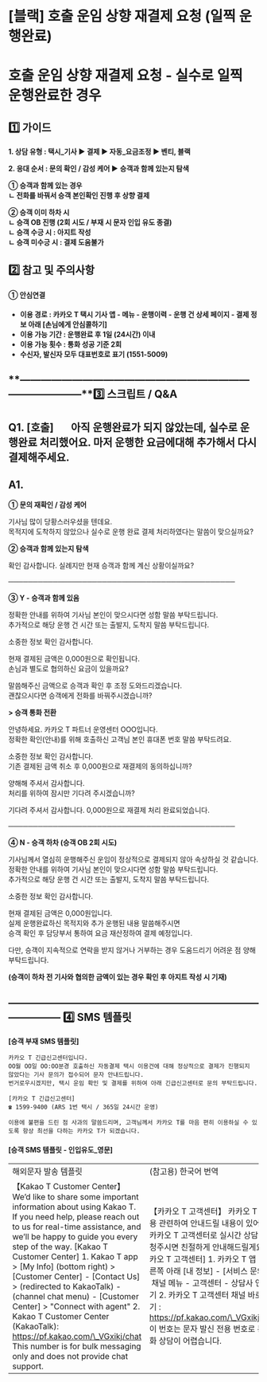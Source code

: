 # [블랙] 호출 운임 상향 재결제 요청 (일찍 운행완료)

**호출 운임 상향 재결제 요청** **- 실수로 일찍 운행완료한 경우**
=========================================

**1️⃣ 가이드**
-----------

**1. 상담 유형 : 택시\_기사 ▶ 결제 ▶ 자동\_요금조정 ▶ 벤티, 블랙**

**2. 응대 순서 : 문의 확인 / 감성 케어 ▶** **승객과 함께 있는지 탐색**

**① 승객과 함께 있는 경우**  
**ㄴ 전화를 바꿔서 승객 본인확인 진행 후 상향 결제**

**② 승객 이미 하차 시**  
**ㄴ 승객 OB 진행 (2회 시도 / 부재 시 문자 인입 유도 종결)**  
**ㄴ 승객 수긍 시 : 아지트 작성**  
**ㄴ 승객 미수긍 시 : 결제 도움불가**

**2️⃣ 참고 및 주의사항**
-----------------

#### **① 안심연결**

* **이용 경로 : 카카오 T 택시 기사 앱 - 메뉴 - 운행이력 - 운행 건 상세 페이지 - 결제 정보 아래 [손님에게 안심콜하기]**
* **이용 가능 기간 : 운행완료 후 1일 (24시간) 이내**
* **이용 가능 횟수 : 통화 성공 기준 2회**
* **수신자, 발신자 모두 대표번호로 표기 (1551-5009)**

**―****―****―****―****―****―****―****―****―****―****―****―****―****―****―****―****―****―****―****―****―****―****―****―****―****―****―****―****―****3️⃣ 스크립트 / Q&A**
-------------------------------------------------------------------------------------------------------------------------------------------------------------------

**Q1.** **[호출]        아직 운행완료가 되지 않았는데, 실수로 운행완료 처리했어요.** **마저 운행한 요금에대해 추가해서 다시 결제해주세요.**
------------------------------------------------------------------------------------------

**A1.**
-------

**① 문의 재확인 / 감성 케어**

기사님 많이 당황스러우셨을 텐데요.   
목적지에 도착하지 않았으나 실수로 운행 완료 결제 처리하였다는 말씀이 맞으실까요?

**② 승객과 함께 있는지 탐색**

확인 감사합니다. 실례지만 현재 승객과 함께 계신 상황이실까요?

──────────────────────────────────────────────

**③ Y - 승객과 함께 있음**

정확한 안내를 위하여 기사님 본인이 맞으시다면 성함 말씀 부탁드립니다.  
추가적으로 해당 운행 건 시간 또는 출발지, 도착지 말씀 부탁드립니다.

소중한 정보 확인 감사합니다.

현재 결제된 금액은 0,000원으로 확인됩니다.   
손님과 별도로 협의하신 요금이 있을까요?

말씀해주신 금액으로 승객과 확인 후 조정 도와드리겠습니다.  
괜찮으시다면 승객에게 전화를 바꿔주시겠습니까?

**> 승객 통화 전환**

안녕하세요. 카카오 T 파트너 운영센터 OOO입니다.  
정확한 확인(안내)를 위해 호출하신 고객님 본인 휴대폰 번호 말씀 부탁드려요.

소중한 정보 확인 감사합니다.  
기존 결제된 금액 취소 후 0,000원으로 재결제의 동의하십니까?

양해해 주셔서 감사합니다.   
처리를 위하여 잠시만 기다려 주시겠습니까?

기다려 주셔서 감사합니다. 0,000원으로 재결제 처리 완료되었습니다.

──────────────────────────────────────────────

**④ N - 승객 하차 (승객 OB 2회 시도)**

기사님께서 열심히 운행해주신 운임이 정상적으로 결제되지 않아 속상하실 것 같습니다.  
정확한 안내를 위하여 기사님 본인이 맞으시다면 성함 말씀 부탁드립니다.  
추가적으로 해당 운행 건 시간 또는 출발지, 도착지 말씀 부탁드립니다.

소중한 정보 확인 감사합니다.

현재 결제된 금액은 0,000원입니다.  
실제 운행완료하신 목적지와 추가 운행된 내용 말씀해주시면   
승객 확인 후 담당부서 통하여 요금 재산정하여 결제 예정입니다.

다만, 승객이 지속적으로 연락을 받지 않거나 거부하는 경우 도움드리기 어려운 점 양해 부탁드립니다.

**(승객이 하차 전 기사와 협의한 금액이 있는 경우 확인 후 아지트 작성 시 기재)**

**―****―****―****―****―****―****―****―****―****―****―****―****―****―****―****―****―****―****―****―****―****―****―****―****―****―****―****―****―** **4️⃣** **SMS 템플릿**
---------------------------------------------------------------------------------------------------------------------------------------------------------------------

**[승객 부재 SMS 템플릿]**

```
카카오 T 긴급신고센터입니다.   
OO월 OO일 OO:OO분경 호출하신 자동결제 택시 이용건에 대해 정상적으로 결제가 진행되지 않았다는 기사 문의가 접수되어 문자 안내드립니다.  
번거로우시겠지만, 택시 운임 확인 및 결제를 위하여 아래 긴급신고센터로 문의 부탁드립니다.  
  
[카카오 T 긴급신고센터]   
☎ 1599-9400 (ARS 1번 택시 / 365일 24시간 운영)  
  
이용에 불편을 드린 점 사과의 말씀드리며, 고객님께서 카카오 T를 마음 편히 이용하실 수 있도록 항상 최선을 다하는 카카오 T가 되겠습니다.
```

#### **[승객 SMS 템플릿 - 인입유도\_영문]**

|  |  |
| --- | --- |
| 해외문자 발송 템플릿 | (참고용) 한국어 번역 |
| 【Kakao T Customer Center】  We’d like to share some important information about using Kakao T. If you need help, please reach out to us for real-time assistance, and we’ll be happy to guide you every step of the way.  [Kakao T Customer Center] 1. Kakao T app > [My Info] (bottom right) > [Customer Center] - [Contact Us] > (redirected to KakaoTalk) - (channel chat menu) - [Customer Center] > "Connect with agent" 2. Kakao T Customer Center (KakaoTalk): https://pf.kakao.com/\_VGxikj/chat  This number is for bulk messaging only and does not provide chat support. | 【카카오 T 고객센터】  카카오 T 이용 관련하여 안내드릴 내용이 있어요. 카카오 T 고객센터로 실시간 상담을 요청주시면 친절하게 안내해드릴게요.  [카카오 T 고객센터] 1. 카카오 T 앱 - 오른쪽 아래 [내 정보] - [서비스 문의] - 채널 메뉴 - 고객센터 - 상담사 연결하기 2. 카카오 T 고객센터 채널 바로가기 : https://pf.kakao.com/\_VGxikj/chat  이 번호는 문자 발신 전용 번호로 통화 상담이 어렵습니다. |